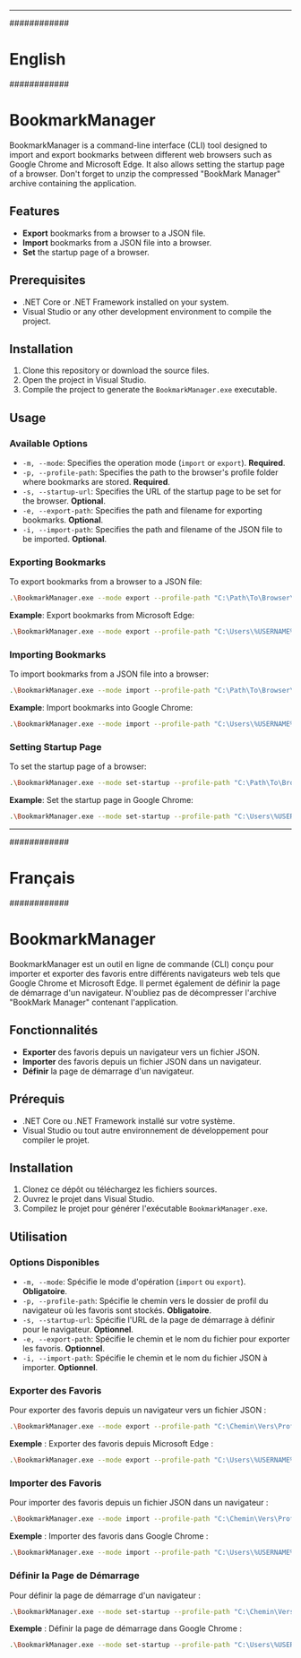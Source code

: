 
---
############
# English #
############

# BookmarkManager

BookmarkManager is a command-line interface (CLI) tool designed to import and export bookmarks between different web browsers such as Google Chrome and Microsoft Edge. It also allows setting the startup page of a browser.
Don't forget to unzip the compressed "BookMark Manager" archive containing the application.

## Features

- **Export** bookmarks from a browser to a JSON file.
- **Import** bookmarks from a JSON file into a browser.
- **Set** the startup page of a browser.

## Prerequisites

- .NET Core or .NET Framework installed on your system.
- Visual Studio or any other development environment to compile the project.

## Installation

1. Clone this repository or download the source files.
2. Open the project in Visual Studio.
3. Compile the project to generate the `BookmarkManager.exe` executable.

## Usage

### Available Options

- `-m, --mode`: Specifies the operation mode (`import` or `export`). **Required**.
- `-p, --profile-path`: Specifies the path to the browser's profile folder where bookmarks are stored. **Required**.
- `-s, --startup-url`: Specifies the URL of the startup page to be set for the browser. **Optional**.
- `-e, --export-path`: Specifies the path and filename for exporting bookmarks. **Optional**.
- `-i, --import-path`: Specifies the path and filename of the JSON file to be imported. **Optional**.

### Exporting Bookmarks

To export bookmarks from a browser to a JSON file:

```bash
.\BookmarkManager.exe --mode export --profile-path "C:\Path\To\Browser\Profile" --export-path "C:\Path\To\Save\MyBookmarks.json"
```

**Example**: Export bookmarks from Microsoft Edge:

```bash
.\BookmarkManager.exe --mode export --profile-path "C:\Users\%USERNAME%\AppData\Local\Microsoft\Edge\User Data\Default" --export-path "C:\MyDocuments\EdgeBookmarks.json"
```

### Importing Bookmarks

To import bookmarks from a JSON file into a browser:

```bash
.\BookmarkManager.exe --mode import --profile-path "C:\Path\To\Browser\Profile" --import-path "C:\Path\To\MyBookmarks.json"
```

**Example**: Import bookmarks into Google Chrome:

```bash
.\BookmarkManager.exe --mode import --profile-path "C:\Users\%USERNAME%\AppData\Local\Google\Chrome\User Data\Default" --import-path "C:\MyDocuments\ChromeBookmarks.json"
```

### Setting Startup Page

To set the startup page of a browser:

```bash
.\BookmarkManager.exe --mode set-startup --profile-path "C:\Path\To\Browser\Profile" --startup-url "https://www.example.com"
```

**Example**: Set the startup page in Google Chrome:

```bash
.\BookmarkManager.exe --mode set-startup --profile-path "C:\Users\%USERNAME%\AppData\Local\Google\Chrome\User Data\Default" --startup-url "https://www.example.com"
```

---

############
# Français #
############

# BookmarkManager

BookmarkManager est un outil en ligne de commande (CLI) conçu pour importer et exporter des favoris entre différents navigateurs web tels que Google Chrome et Microsoft Edge. Il permet également de définir la page de démarrage d'un navigateur.
N'oubliez pas de décompresser l'archive "BookMark Manager" contenant l'application.

## Fonctionnalités

- **Exporter** des favoris depuis un navigateur vers un fichier JSON.
- **Importer** des favoris depuis un fichier JSON dans un navigateur.
- **Définir** la page de démarrage d'un navigateur.

## Prérequis

- .NET Core ou .NET Framework installé sur votre système.
- Visual Studio ou tout autre environnement de développement pour compiler le projet.

## Installation

1. Clonez ce dépôt ou téléchargez les fichiers sources.
2. Ouvrez le projet dans Visual Studio.
3. Compilez le projet pour générer l'exécutable `BookmarkManager.exe`.

## Utilisation

### Options Disponibles

- `-m, --mode`: Spécifie le mode d'opération (`import` ou `export`). **Obligatoire**.
- `-p, --profile-path`: Spécifie le chemin vers le dossier de profil du navigateur où les favoris sont stockés. **Obligatoire**.
- `-s, --startup-url`: Spécifie l'URL de la page de démarrage à définir pour le navigateur. **Optionnel**.
- `-e, --export-path`: Spécifie le chemin et le nom du fichier pour exporter les favoris. **Optionnel**.
- `-i, --import-path`: Spécifie le chemin et le nom du fichier JSON à importer. **Optionnel**.

### Exporter des Favoris

Pour exporter des favoris depuis un navigateur vers un fichier JSON :

```bash
.\BookmarkManager.exe --mode export --profile-path "C:\Chemin\Vers\Profil\Navigateur" --export-path "C:\Chemin\Pour\Sauvegarder\MesFavoris.json"
```

**Exemple** : Exporter des favoris depuis Microsoft Edge :

```bash
.\BookmarkManager.exe --mode export --profile-path "C:\Users\%USERNAME%\AppData\Local\Microsoft\Edge\User Data\Default" --export-path "C:\MesDocuments\FavorisEdge.json"
```

### Importer des Favoris

Pour importer des favoris depuis un fichier JSON dans un navigateur :

```bash
.\BookmarkManager.exe --mode import --profile-path "C:\Chemin\Vers\Profil\Navigateur" --import-path "C:\Chemin\Pour\MesFavoris.json"
```

**Exemple** : Importer des favoris dans Google Chrome :

```bash
.\BookmarkManager.exe --mode import --profile-path "C:\Users\%USERNAME%\AppData\Local\Google\Chrome\User Data\Default" --import-path "C:\MesDocuments\FavorisChrome.json"
```

### Définir la Page de Démarrage

Pour définir la page de démarrage d'un navigateur :

```bash
.\BookmarkManager.exe --mode set-startup --profile-path "C:\Chemin\Vers\Profil\Navigateur" --startup-url "https://www.example.com"
```

**Exemple** : Définir la page de démarrage dans Google Chrome :

```bash
.\BookmarkManager.exe --mode set-startup --profile-path "C:\Users\%USERNAME%\AppData\Local\Google\Chrome\User Data\Default" --startup-url "https://www.example.com"
```
